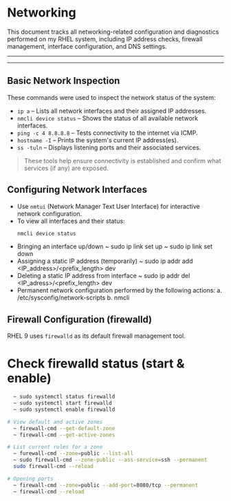 # Networking

This document tracks all networking-related configuration and diagnostics performed on my 
RHEL system, including IP address checks, firewall management, interface configuration, 
and DNS settings.

__________________________________________________________________________________________
------------------------------------------------------------------------------------------

## Basic Network Inspection

These commands were used to inspect the network status of the system:

- `ip a` – Lists all network interfaces and their assigned IP addresses.
- `nmcli device status` – Shows the status of all available network interfaces.
- `ping -c 4 8.8.8.8` – Tests connectivity to the internet via ICMP.
- `hostname -I` – Prints the system's current IP address(es).
- `ss -tuln` – Displays listening ports and their associated services.

> These tools help ensure connectivity is established and confirm what services (if any) are exposed.


## Configuring Network Interfaces

- Use `nmtui` (Network Manager Text User Interface) for interactive network configuration.
- To view all interfaces and their status:
  ```bash
  nmcli device status
- Bringing an interface up/down
  ~ sudo ip link set <interface> up
  ~ sudo ip link set <interface> down
- Assigning a static IP address (temporarily)
  ~ sudo ip addr add <IP_address>/<prefix_length> dev <interface>
- Deleting a static IP address from interface
  ~ sudo ip addr del <IP_adress>/<prefix_length> dev <interface>
- Permanent network configuration performed by the following actions:
  a. /etc/sysconfig/network-scripts
  b. nmcli

## Firewall Configuration (firewalld)

RHEL 9 uses `firewalld` as its default firewall management tool.

# Check firewalld status (start & enable)
```bash
  ~ sudo systemctl status firewalld
  ~ sudo systemctl start firewalld
  ~ sudo systemctl enable firewalld

# View default and active zones
  ~ firewall-cmd --get-default-zone
  ~ firewall-cmd --get-active-zones

# List current rules for a zone
  ~ furewall-cmd --zone=public --list-all
  ~ sudo firewall-cmd --zone-public --ass-service=ssh --permanent
  sudo firewall-cmd --reload

# Opening ports
  ~ firewall-cmd --zone=public --add-port=8080/tcp --permanent
  ~ firewall-cmd --reload
